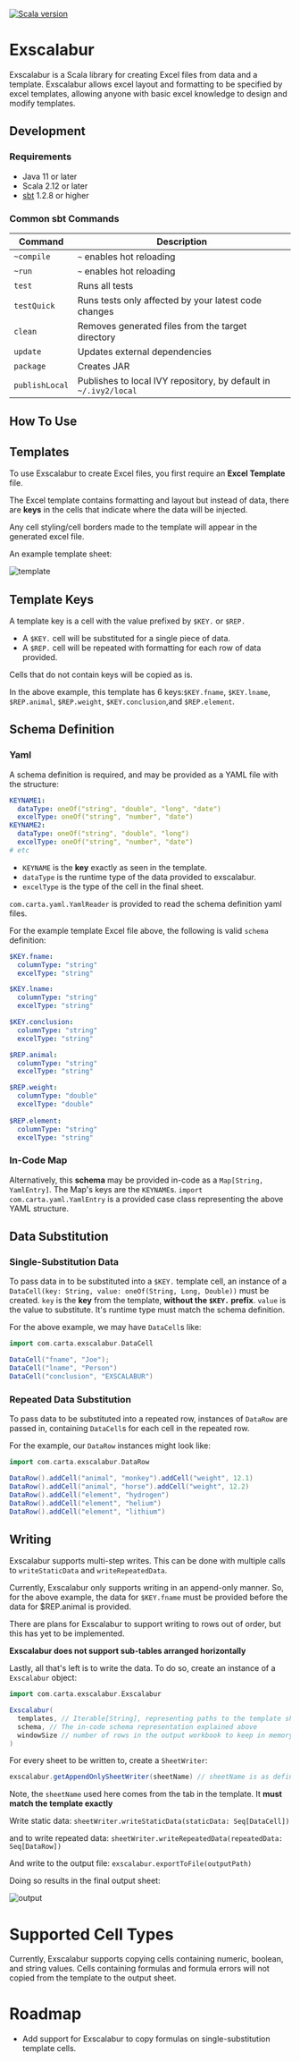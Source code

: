 [![Scala version](https://img.shields.io/badge/scala-2.12.8-brightgreen.svg)](https://www.scala-lang.org/download/2.12.8.html)

# Exscalabur
Exscalabur is a Scala library for creating Excel files from data and a template. Exscalabur allows excel layout and formatting to be specified by excel templates, allowing anyone with basic excel knowledge to design and modify templates.

## Development

### Requirements

- Java 11 or later
- Scala 2.12 or later
- [sbt](https://www.scala-sbt.org/1.x/docs/Setup.html) 1.2.8 or higher

### Common sbt Commands

| Command     | Description                                          |
| ----------- | ---------------------------------------------------- |
| `~compile`  | `~` enables hot reloading                            |
| `~run`      | `~` enables hot reloading                            |
| `test`      | Runs all tests                                       |
| `testQuick` | Runs tests only affected by your latest code changes |
| `clean`     | Removes generated files from the target directory    |
| `update`    | Updates external dependencies                        |
| `package`   | Creates JAR                                          |
| `publishLocal` | Publishes to local IVY repository, by default in `~/.ivy2/local` |

## How To Use

## Templates
To use Exscalabur to create Excel files, you first require an __Excel Template__ file. 

The Excel template contains formatting and layout but instead of data, there are __keys__ in the cells that indicate where the data will be injected.

Any cell styling/cell borders made to the template will appear in the generated excel file.

An example template sheet:

![template](.readme_resources/template.png)

## Template Keys
A template key is a cell with the value prefixed by `$KEY.` or `$REP.`
* A `$KEY.` cell will be substituted for a single piece of data.
* A `$REP.` cell will be repeated with formatting for each row of data provided.

Cells that do not contain keys will be copied as is.

In the above example, this template has 6 keys:`$KEY.fname`, `$KEY.lname`, `$REP.animal`, `$REP.weight`, `$KEY.conclusion`,and `$REP.element`.

## Schema Definition
### Yaml
A schema definition is required, and may be provided as a YAML file with the structure:

```yaml
KEYNAME1:
  dataType: oneOf("string", "double", "long", "date")
  excelType: oneOf("string", "number", "date")
KEYNAME2:
  dataType: oneOf("string", "double", "long")
  excelType: oneOf("string", "number", "date")  
# etc
```

* `KEYNAME` is the **key** exactly as seen in the template.
* `dataType` is the runtime type of the data provided to exscalabur. 
* `excelType` is the type of the cell in the final sheet.

`com.carta.yaml.YamlReader` is provided to read the schema definition yaml files. 

For the example template Excel file above, the following is valid `schema` definition:

```yaml
$KEY.fname:
  columnType: "string"
  excelType: "string"

$KEY.lname:
  columnType: "string"
  excelType: "string"

$KEY.conclusion:
  columnType: "string"
  excelType: "string"

$REP.animal:
  columnType: "string"
  excelType: "string"

$REP.weight:
  columnType: "double"
  excelType: "double"
  
$REP.element:
  columnType: "string"
  excelType: "string"
```

### In-Code Map
Alternatively, this **schema** may be provided in-code as a `Map[String, YamlEntry]`.
The Map's keys are the `KEYNAME`s.
`import com.carta.yaml.YamlEntry` is a provided case class representing the above YAML structure.  

## Data Substitution

### Single-Substitution Data

To pass data in to be substituted into a `$KEY.` template cell, an instance of a `DataCell(key: String, value: oneOf(String, Long, Double))` must be created.
`key` is the __key__ from the template, __without the `$KEY.` prefix__.
`value` is the value to substitute. It's runtime type must match the schema definition.

For the above example, we may have `DataCell`s like:

```Scala
import com.carta.exscalabur.DataCell

DataCell("fname", "Joe");
DataCell("lname", "Person")
DataCell("conclusion", "EXSCALABUR")
```

### Repeated Data Substitution
To pass data to be substituted into a repeated row, instances of `DataRow` are passed in, containing `DataCell`s for each cell in the repeated row.

For the example, our `DataRow` instances might look like:

```scala
import com.carta.exscalabur.DataRow

DataRow().addCell("animal", "monkey").addCell("weight", 12.1)
DataRow().addCell("animal", "horse").addCell("weight", 12.2)
DataRow().addCell("element", "hydrogen")
DataRow().addCell("element", "helium")
DataRow().addCell("element", "lithium")
```

## Writing

Exscalabur supports multi-step writes. This can be done with multiple calls to `writeStaticData` and `writeRepeatedData`.

Currently, Exscalabur only supports writing in an append-only manner. So, for the above example, the data for `$KEY.fname` must be provided before the data for $REP.animal is provided.

There are plans for Exscalabur to support writing to rows out of order, but this has yet to be implemented.

__Exscalabur does not support sub-tables arranged horizontally__

Lastly, all that's left is to write the data. To do so, create an instance of a `Exscalabur` object:

```scala
import com.carta.exscalabur.Exscalabur

Exscalabur(
  templates, // Iterable[String], representing paths to the template sheets
  schema, // The in-code schema representation explained above
  windowSize // number of rows in the output workbook to keep in memory at a time
)
```

For every sheet to be written to, create a `SheetWriter`:

```scala
exscalabur.getAppendOnlySheetWriter(sheetName) // sheetName is as defined in the template sheet.
```
Note, the `sheetName` used here comes from the tab in the template. It __must match the template exactly__

Write static data: `sheetWriter.writeStaticData(staticData: Seq[DataCell])`

and to write repeated data: `sheetWriter.writeRepeatedData(repeatedData: Seq[DataRow])`

And write to the output file: `exscalabur.exportToFile(outputPath)`

Doing so results in the final output sheet:

![output](.readme_resources/output.png)

# Supported Cell Types
Currently, Exscalabur supports copying cells containing numeric, boolean, and string values. 
Cells containing formulas and formula errors will not copied from the template to the output sheet.

# Roadmap
* Add support for Exscalabur to copy formulas on single-substitution template cells.